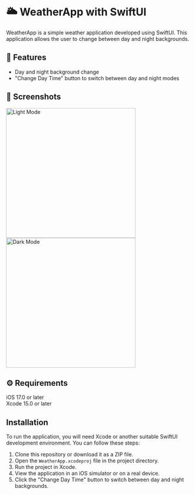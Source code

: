 # 🌥️ WeatherApp with SwiftUI
WeatherApp is a simple weather application developed using SwiftUI. This application allows the user to change between day and night backgrounds.

## 📍 Features

- Day and night background change
- "Change Day Time" button to switch between day and night modes

## 📸 Screenshots
<img width="350" alt="Light Mode" src= img width="568" alt="Screenshot 2024-10-03 at 11 35 31 PM" src="https://github.com/user-attachments/assets/d1cb91d5-7909-4565-8950-b1f95356ea29">
<img width="350" alt="Dark Mode" src= img width="568" alt="Screenshot 2024-10-03 at 11 39 29 PM" src="https://github.com/user-attachments/assets/0ed6ad52-3d65-4fd2-869f-bba5dd612125">

## ⚙️ Requirements
iOS 17.0 or later
<br>
Xcode 15.0 or later

##  Installation
To run the application, you will need Xcode or another suitable SwiftUI development environment. You can follow these steps:

1. Clone this repository or download it as a ZIP file.
2. Open the `WeatherApp.xcodeproj` file in the project directory.
3. Run the project in Xcode.
4. View the application in an iOS simulator or on a real device.
5. Click the "Change Day Time" button to switch between day and night backgrounds.
